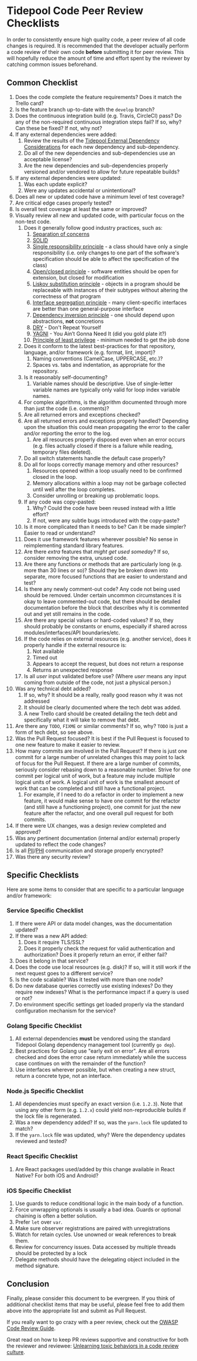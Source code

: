 # Tidepool Code Peer Review Checklists

In order to consistently ensure high quality code, a peer review of all code changes is required. It is recommended that the developer actually perform a code review of their own code **before** submitting it for peer review. This will hopefully reduce the amount of time and effort spent by the reviewer by catching common issues beforehand.

## Common Checklist

1. Does the code complete the feature requirements? Does it match the Trello card?
2. Is the feature branch up-to-date with the `develop` branch?
3. Does the continuous integration build (e.g. Travis, CircleCI) pass? Do any of the non-required continuous integration steps fail? If so, why? Can these be fixed? If not, why not?
4. If any external dependencies were added:
    1. Review the results of the [Tidepool External Dependency Considerations] for each new dependency and sub-dependency.
    2. Do all of the new dependencies and sub-dependencies use an acceptable license?
    3. Are the new dependencies and sub-dependencies properly versioned and/or vendored to allow for future repeatable builds?
5. If any external dependencies were updated:
    1. Was each update explicit?
    2. Were any updates accidental or unintentional?
6. Does all new or updated code have a minimum level of test coverage?
7. Are critical edge cases properly tested?
8. Is overall test coverage at least the same or improved?
9. Visually review all new and updated code, with particular focus on the non-test code.
    1. Does it generally follow good industry practices, such as:
        1. [Separation of concerns](https://en.wikipedia.org/wiki/Separation_of_concerns)
        2. [SOLID](https://en.wikipedia.org/wiki/SOLID)
        3. [Single responsibility principle](https://en.wikipedia.org/wiki/Single_responsibility_principle) - a class should have only a single responsibility (i.e. only changes to one part of the software's specification should be able to affect the specification of the class)
        4. [Open/closed principle](https://en.wikipedia.org/wiki/Open/closed_principle) - software entities should be open for extension, but closed for modification
        5. [Liskov substitution principle](https://en.wikipedia.org/wiki/Liskov_substitution_principle) - objects in a program should be replaceable with instances of their subtypes without altering the correctness of that program
        6. [Interface segregation principle](https://en.wikipedia.org/wiki/Interface_segregation_principle) - many client-specific interfaces are better than one general-purpose interface
        7. [Dependency inversion principle](https://en.wikipedia.org/wiki/Dependency_inversion_principle) - one should depend upon abstractions, **not** concretions
        8. [DRY](https://en.wikipedia.org/wiki/Don%27t_repeat_yourself) - Don't Repeat Yourself
        9. [YAGNI](https://en.wikipedia.org/wiki/You_aren%27t_gonna_need_it) - You Ain’t Gonna Need It (did you gold plate it?)
        10. [Principle of least privilege](https://en.wikipedia.org/wiki/Principle_of_least_privilege) - minimum needed to get the job done
    2. Does it conform to the latest best-practices for that repository, language, and/or framework (e.g. format, lint, import)?
        1. Naming conventions (CamelCase, UPPERCASE, etc.)?
        2. Spaces vs. tabs and indentation, as appropriate for the repository.
    3. Is it reasonably self-documenting?
        1. Variable names should be descriptive. Use of single-letter variable names are typically only valid for loop index variable names.
    4. For complex algorithms, is the algorithm documented through more than just the code (i.e. comments)?
    5. Are all returned errors and exceptions checked?
    6. Are all returned errors and exceptions properly handled? Depending upon the situation this could mean propagating the error to the caller and/or reporting the error to the log.
        1. Are all resources properly disposed even when an error occurs (e.g. files actually closed if there is a failure while reading, temporary files deleted).
    7. Do all switch statements handle the default case properly?
    8. Do all for loops correctly manage memory and other resources?
        1. Resources opened within a loop usually need to be confirmed closed in the loop.
        2. Memory allocations within a loop may not be garbage collected until well after the loop completes.
        3. Consider unrolling or breaking up problematic loops.
    9. If any code was copy-pasted:
        1. Why? Could the code have been reused instead with a little effort?
        2. If not, were any subtle bugs introduced with the copy-paste?
    10. Is it more complicated than it needs to be? Can it be made simpler? Easier to read or understand?
    11. Does it use framework features wherever possible? No sense in reimplementing standard library features.
    12. Are there *extra* features that *might get used someday*? If so, consider removing the extra, unused code.
    13. Are there any functions or methods that are particularly long (e.g. more than 30 lines or so)? Should they be broken down into separate, more focused functions that are easier to understand and test?
    14. Is there any newly comment-out code? Any code not being used should be removed. Under certain uncommon circumstances it is okay to leave commented-out code, but there should be detailed documentation before the block that describes why it is commented out and yet still remains in the code.
    15. Are there any special values or hard-coded values? If so, they should probably be constants or enums, especially if shared across modules/interfaces/API boundaries/etc.
    16. If the code relies on external resources (e.g. another service), does it properly handle if the external resource is:
        1. Not available
        2. Timed out
        3. Appears to accept the request, but does not return a response
        4. Returns an unexpected response
    17. Is all *user* input validated before use? (Where *user* means any input coming from outside of the code, not just a physical person.)
10. Was any technical debt added?
    1. If so, why? It should be a really, really good reason why it was not addressed
    2. It should be clearly documented where the tech debt was added.
    3. A new Trello card should be created detailing the tech debt and specifically what it will take to remove that debt.
11. Are there any `TODO`, `FIXME` or similar comments? If so, why? `TODO` is just a form of tech debt, so see above.
12. Was the Pull Request focused? It is best if the Pull Request is focused to one new feature to make it easier to review.
13. How many commits are involved in the Pull Request? If there is just one commit for a large number of unrelated changes this may point to lack of focus for the Pull Request. If there are a large number of commits, seriously consider rebasing down to a reasonable number. Strive for one commit per logical unit of work, but a feature may include multiple logical units of work. A logical unit of work is the smallest amount of work that can be completed and still have a functional project.
    1. For example, if I need to do a refactor in order to implement a new feature, it would make sense to have one commit for the refactor (and still have a functioning project), one commit for just the new feature after the refactor, and one overall pull request for both commits.
14. If there were UX changes, was a design review completed and approved?
15. Was any pertinent documentation (internal and/or external) properly updated to reflect the code changes?
16. Is all [PII]/[PHI] communication and storage properly encrypted?
17. Was there any security review?

## Specific Checklists

Here are some items to consider that are specific to a particular language and/or framework:

### Service Specific Checklist

1. If there were API or data model changes, was the documentation updated?
2. If there was a new API added:
    1. Does it require TLS/SSL?
    2. Does it properly check the request for valid authentication and authorization? Does it properly return an error, if either fail?
3. Does it belong in that service?
4. Does the code use local resources (e.g. disk)? If so, will it still work if the next request goes to a different service?
5. Is the code scalable? Was it tested with more than one node?
6. Do new database queries correctly use existing indexes? Do they require new indexes? What is the performance impact if a query is used or not?
7. Do environment specific settings get loaded properly via the standard configuration mechanism for the service?

### Golang Specific Checklist

1. All external dependencies **must** be vendored using the standard Tidepool Golang dependency management tool (currently `go dep`).
2. Best practices for Golang use "early exit on error". Are all errors checked and does the error case return immediately while the success case continues on with the remainder of the function?
3. Use interfaces wherever possible, but when creating a new struct, return a concrete type, not an interface.

### Node.js Specific Checklist

1. All dependencies must specify an exact version (i.e. `1.2.3`). Note that using any other form (e.g. `1.2.x`) could yield non-reproducible builds if the lock file is regenerated.
2. Was a new dependency added? If so, was the `yarn.lock` file updated to match?
3. If the `yarn.lock` file was updated, why? Were the dependency updates reviewed and tested?

### React Specific Checklist

1. Are React packages used/added by this change available in React Native? For both iOS and Android?

### iOS Specific Checklist

1. Use guards to reduce conditional logic in the main body of a function.
2. Force unwrapping optionals is usually a bad idea. Guards or optional chaining is often a better solution.
3. Prefer `let` over `var`.
4. Make sure observer registrations are paired with unregistrations
5. Watch for retain cycles. Use unowned or weak references to break them.
6. Review for concurrency issues. Data accessed by multiple threads should be protected by a lock
7. Delegate methods should have the delegating object included in the method signature.

## Conclusion

Finally, please consider this document to be evergreen. If you think of additional checklist items that may be useful, please feel free to add them above into the appropriate list and submit as Pull Request.

If you really want to go crazy with a peer review, check out the [OWASP Code Review Guide].

Great read on how to keep PR reviews supportive and constructive for both the reviewer and reviewee: [Unlearning toxic behaviors in a code review culture](https://medium.freecodecamp.org/unlearning-toxic-behaviors-in-a-code-review-culture-b7c295452a3c).

[Tidepool External Dependency Considerations]: ExternalDependencyConsiderations.md
[PII]: https://en.wikipedia.org/wiki/Personally_identifiable_information
[PHI]: https://en.wikipedia.org/wiki/Protected_health_information
[OWASP Code Review Guide]: https://www.owasp.org/images/2/2e/OWASP_Code_Review_Guide-V1_1.pdf
